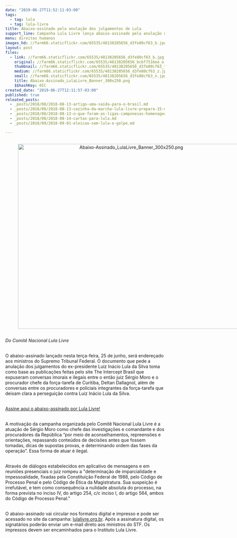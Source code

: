 ```yaml
---
date: "2019-06-27T11:52:11-03:00"
tags:
  - tag: lula
  - tag: lula-livre
title: Abaixo-assinado pela anulação dos julgamentos de Lula
support_line: Campanha Lula Livre lança abaixo-assinado pela anulação dos processos contra o ex-presidente
menu: direitos humanos
images_hd: //farm66.staticflickr.com/65535/48138205656_d3fe80cf63_b.jpg
layout: post
files:
  - link: //farm66.staticflickr.com/65535/48138205656_d3fe80cf63_b.jpg
    original: //farm66.staticflickr.com/65535/48138205656_bcbf7516ee_o.png
    thumbnail: //farm66.staticflickr.com/65535/48138205656_d3fe80cf63_t.jpg
    medium: //farm66.staticflickr.com/65535/48138205656_d3fe80cf63_z.jpg
    small: //farm66.staticflickr.com/65535/48138205656_d3fe80cf63_n.jpg
    title: Abaixo-Assinado_LulaLivre_Banner_300x250.png
    $$hashKey: 0IC
created_date: "2019-06-27T12:11:57-03:00"
published: true
releated_posts:
  - _posts/2018/08/2018-08-13-artigo-uma-saida-para-o-brasil.md
  - _posts/2018/08/2018-08-13-cozinha-da-marcha-lula-livre-prepara-15-mil-refeicoes-por-dia.md
  - _posts/2018/08/2018-08-13-o-que-foram-as-ligas-camponesas-homenageadas-pela-marcha-do-mst.md
  - _posts/2018/08/2018-08-14-cartas-para-lula.md
  - _posts/2018/09/2018-09-01-eleicao-sem-lula-e-golpe.md

---
```

<div style="text-align:center">
<figure class="image" style="display:inline-block"><img alt="Abaixo-Assinado_LulaLivre_Banner_300x250.png" height="583" src="//farm66.staticflickr.com/65535/48138205656_d3fe80cf63_b.jpg" width="700" />
<figcaption></figcaption>
</figure>
</div>

<p><em>Do Comit&ecirc; Nacional Lula Livre</em></p>

<p><br />
O abaixo-assinado lan&ccedil;ado nesta ter&ccedil;a-feira, 25 de junho, ser&aacute; endere&ccedil;ado aos ministros do Supremo Tribunal Federal. O documento que pede a anula&ccedil;&atilde;o dos julgamentos do ex-presidente Luiz In&aacute;cio Lula da Silva toma como base as publica&ccedil;&otilde;es feitas pelo site The Intercept Brasil que expuseram conversas imorais e ilegais entre o ent&atilde;o juiz S&eacute;rgio Moro e o procurador chefe da for&ccedil;a-tarefa de Curitiba, Deltan Dallagnol, al&eacute;m de conversas entre os procuradores e policiais integrantes da for&ccedil;a-tarefa que deixam clara a persegui&ccedil;&atilde;o contra Luiz In&aacute;cio Lula da Silva.<br />
&nbsp;</p>

<p><a href="https://lulalivre.org.br/abaixo-assinado/anulacaojulgamento/">Assine aqui o abaixo-assinado por Lula Livre!</a></p>

<p><br />
A motiva&ccedil;&atilde;o da campanha organizada pelo Comit&ecirc; Nacional Lula Livre &eacute; a atua&ccedil;&atilde;o de S&eacute;rgio Moro como chefe das investiga&ccedil;&otilde;es e comandante e dos procuradores da Rep&uacute;blica &ldquo;por meio de aconselhamentos, repreens&otilde;es e orienta&ccedil;&otilde;es, repassando conte&uacute;dos de decis&otilde;es antes que fossem tomadas, dicas de supostas provas, e determinando ordem das fases da opera&ccedil;&atilde;o&rdquo;. Essa forma de atuar &eacute; ilegal.</p>

<p><br />
Atrav&eacute;s de di&aacute;logos estabelecidos em aplicativo de mensagens e em reuni&otilde;es presenciais o juiz rompeu a &quot;determina&ccedil;&atilde;o de imparcialidade e impessoalidade, fixadas pela Constitui&ccedil;&atilde;o Federal de 1988, pelo C&oacute;digo de Processo Penal e pelo C&oacute;digo de &Eacute;tica da Magistratura. Sua suspei&ccedil;&atilde;o &eacute; irrefut&aacute;vel, e tem como consequ&ecirc;ncia a nulidade absoluta do processo, na forma prevista no inciso IV, do artigo 254, c/c inciso I, do artigo 564, ambos do C&oacute;digo de Processo Penal.&quot;</p>

<p><br />
O abaixo-assinado vai circular nos formatos digital e impresso e pode ser acessado no site da campanha: <a href="http://lulalivre.org.br">lulalivre.org.br</a>. Ap&oacute;s a assinatura digital, os signat&aacute;rios poder&atilde;o enviar um e-mail direto aos ministros do STF. Os impressos devem ser encaminhados para o Instituto Lula Livre.&nbsp;</p>
